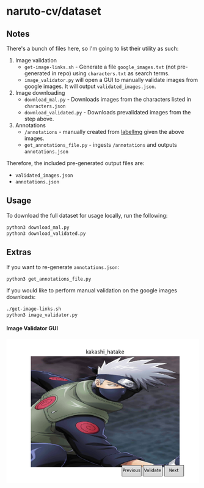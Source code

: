 # naruto-cv/dataset

## Notes
There's a bunch of files here, so I'm going to list their utility as such:
1. Image validation
    - `get-image-links.sh` - Generate a file `google_images.txt` (not pre-generated in repo) using `characters.txt` as search terms.
    - `image_validator.py` will open a GUI to manually validate images from google images.  It will output `validated_images.json`.
2. Image downloading
    - `download_mal.py` - Downloads images from the characters listed in `characters.json`
    - `download_validated.py` - Downloads prevalidated images from the step above.
3. Annotations
    - `/annotations` - manually created from [labelImg](https://github.com/tzutalin/labelImg) given the above images.
    - `get_annotations_file.py` - ingests `/annotations` and outputs `annotations.json`

Therefore, the included pre-generated output files are:
 - `validated_images.json`
 - `annotations.json`

## Usage
To download the full dataset for usage locally, run the following:
```
python3 download_mal.py
python3 download_validated.py
```

## Extras
If you want to re-generate `annotations.json`:
```
python3 get_annotations_file.py
```
If you would like to perform manual validation on the google images downloads:
```
./get-image-links.sh
python3 image_validator.py
```

#### Image Validator GUI
![](../readme-images/image_validator.png)
